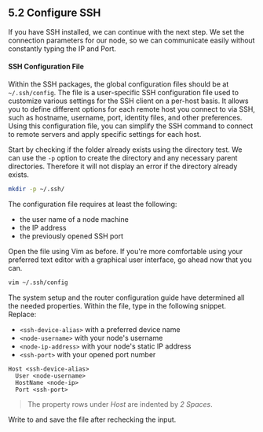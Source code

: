 ## 5.2 Configure SSH

If you have SSH installed, we can continue with the next step. We set the connection parameters for our node, so we can communicate easily without constantly typing the IP and Port.

#### SSH Configuration File

Within the SSH packages, the global configuration files should be at `~/.ssh/config`. The file is a user-specific SSH configuration file used to customize various settings for the SSH client on a per-host basis. It allows you to define different options for each remote host you connect to via SSH, such as hostname, username, port, identity files, and other preferences. Using this configuration file, you can simplify the SSH command to connect to remote servers and apply specific settings for each host.

Start by checking if the folder already exists using the directory test. We can use the `-p` option to create the directory and any necessary parent directories. Therefore it will not display an error if the directory already exists.

```sh
mkdir -p ~/.ssh/
```

The configuration file requires at least the following:

- the user name of a node machine
- the IP address
- the previously opened SSH port

Open the file using Vim as before. If you're more comfortable using your preferred text editor with a graphical user interface, go ahead now that you can.

```sh
vim ~/.ssh/config
```

The system setup and the router configuration guide have determined all the needed properties. Within the file, type in the following snippet. Replace:

- `<ssh-device-alias>` with a preferred device name
- `<node-username>` with your node's username
- `<node-ip-address>` with your node's static IP address
- `<ssh-port>` with your opened port number

```text
Host <ssh-device-alias>
  User <node-username>
  HostName <node-ip>
  Port <ssh-port>
```

> The property rows under _Host_ are indented by _2 Spaces_.

Write to and save the file after rechecking the input.
